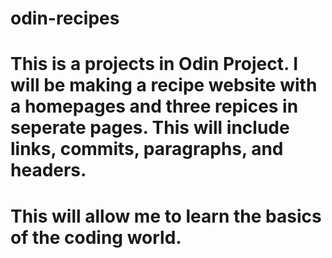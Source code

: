# odin-recipes
# This is a projects in Odin Project. I will be making a recipe website with a homepages and three repices in seperate pages. This will include links, commits, paragraphs, and headers. 
# This will allow me to learn the basics of the coding world.
